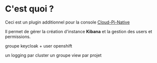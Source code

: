 # C'est quoi ?
Ceci est un plugin additionnel pour la console [Cloud-Pi-Native](https://github.com/cloud-pi-native/console)

Il permet de gérer la création d'instance **Kibana** et la gestion des users et permissions.

groupe keycloak + user openshift

un logging par cluster
un groupe view par projet